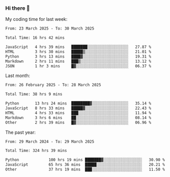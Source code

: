 ### Hi there 👋

My coding time for last week:

<!--START_SECTION:week-->

```txt
From: 23 March 2025 - To: 30 March 2025

Total Time: 16 hrs 42 mins

JavaScript   4 hrs 39 mins   ███████░░░░░░░░░░░░░░░░░░   27.87 %
HTML         3 hrs 30 mins   █████▒░░░░░░░░░░░░░░░░░░░   21.01 %
Python       3 hrs 13 mins   ████▓░░░░░░░░░░░░░░░░░░░░   19.31 %
Markdown     2 hrs 11 mins   ███▒░░░░░░░░░░░░░░░░░░░░░   13.12 %
JSON         1 hr 3 mins     █▓░░░░░░░░░░░░░░░░░░░░░░░   06.37 %
```

<!--END_SECTION:week-->

Last month:

<!--START_SECTION:month-->

```txt
From: 26 February 2025 - To: 28 March 2025

Total Time: 38 hrs 9 mins

Python       13 hrs 24 mins  ████████▓░░░░░░░░░░░░░░░░   35.14 %
JavaScript   8 hrs 33 mins   █████▓░░░░░░░░░░░░░░░░░░░   22.43 %
HTML         4 hrs 33 mins   ███░░░░░░░░░░░░░░░░░░░░░░   11.94 %
Markdown     3 hrs 6 mins    ██░░░░░░░░░░░░░░░░░░░░░░░   08.14 %
Other        2 hrs 39 mins   █▓░░░░░░░░░░░░░░░░░░░░░░░   06.96 %
```

<!--END_SECTION:month-->

The past year:

<!--START_SECTION:year-->

```txt
From: 29 March 2024 - To: 29 March 2025

Total Time: 324 hrs 39 mins

Python             100 hrs 19 mins ███████▓░░░░░░░░░░░░░░░░░   30.90 %
JavaScript         65 hrs 36 mins  █████░░░░░░░░░░░░░░░░░░░░   20.21 %
Other              37 hrs 19 mins  ███░░░░░░░░░░░░░░░░░░░░░░   11.50 %
```

<!--END_SECTION:year-->
